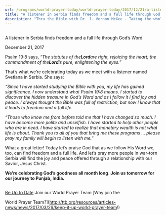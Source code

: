 ```yaml
---
url: /programs/world-prayer-today/world-prayer-today/2017/12/21/a-listener-in-serbia-finds-freedom-and-a-full-life-through-god-s-word
title: "A listener in Serbia finds freedom and a full life through God’s Word"
description: "Thru the Bible with Dr. J. Vernon McGee - Taking the whole Word to the whole world"
---
```







## 
 A listener in Serbia finds freedom and a full life through God’s Word


December 21, 2017




Psalm 19:8 says, *“The statutes of the**Lord**are right, rejoicing the heart; the commandment of the**Lord**is pure, enlightening the eyes.”*


That’s what we’re celebrating today as we meet with a listener named Svetlana in Serbia. She says:


*“Since I have started studying the Bible with you, my life has gained significance. I now understand what Psalm 19:8 means. I started to discover the hidden treasure in God’s Word and as I follow it I find joy and peace. I always thought the Bible was full of restriction, but now I know that it leads to freedom and a full life.* 


*“Those who know me from before told me that I have changed so much. I have become more polite and unselfish. I have started to help other people who are in need. I have started to realize that monetary wealth is not what life is about. Thank you to all of you that bring me these programs … please pray my family will begin to listen with me.”*


What a great letter! Today let’s praise God that as we follow His Word we, too, can find freedom and a full life. And let’s pray more people in war-torn Serbia will find the joy and peace offered through a relationship with our Savior, Jesus Christ.


**We’re celebrating God’s goodness all month long. Join us tomorrow for our journey to Punjab, India.** 





## 




[Be Up to Date](http://feeds.feedburner.com/WorldPrayerToday "World Prayer Today RSS Feed")
Join our World Prayer Team
[Why join the  

World Prayer Team?](http://ttb.org/resources/articles-news/news/2017/03/26/keep-it-up-world-prayer-team!)




